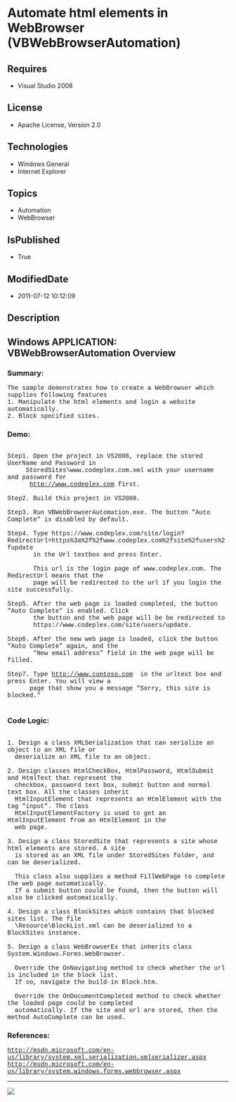 # Automate html elements in WebBrowser (VBWebBrowserAutomation)
## Requires
* Visual Studio 2008
## License
* Apache License, Version 2.0
## Technologies
* Windows General
* Internet Explorer
## Topics
* Automation
* WebBrowser
## IsPublished
* True
## ModifiedDate
* 2011-07-12 10:12:09
## Description

<p style="font-family:Courier New"></p>
<h2>Windows APPLICATION: VBWebBrowserAutomation Overview </h2>
<p style="font-family:Courier New"></p>
<h3>Summary:</h3>
<p style="font-family:Courier New">The sample demonstrates how to create a WebBrowser which supplies following features<br>
1. Manipulate the html elements and login a website automatically.<br>
2. Block specified sites.<br>
</p>
<h3>Demo:</h3>
<p style="font-family:Courier New"><br>
Step1. Open the project in VS2008, replace the stored UserName and Password in <br>
&nbsp; &nbsp; &nbsp;StoredSites\www.codeplex.com.xml with your username and password for
<br>
&nbsp;&nbsp;&nbsp;&nbsp; &nbsp;<a target="_blank" href="http://www.codeplex.com">http://www.codeplex.com</a> first.<br>
<br>
Step2. Build this project in VS2008. <br>
<br>
Step3. Run VBWebBrowserAutomation.exe. The button &quot;Auto Complete&quot; is disabled by default.<br>
<br>
Step4. Type https://www.codeplex.com/site/login?RedirectUrl=https%3a%2f%2fwww.codeplex.com%2fsite%2fusers%2fupdate<br>
&nbsp;&nbsp;&nbsp;&nbsp; &nbsp; in the Url textbox and press Enter.<br>
<br>
&nbsp;&nbsp;&nbsp;&nbsp; &nbsp; This url is the login page of www.codeplex.com. The RedirectUrl means that the<br>
&nbsp;&nbsp;&nbsp;&nbsp; &nbsp; page will be redirected to the url if you login the site successfully.<br>
<br>
Step5. After the web page is loaded completed, the button &quot;Auto Complete&quot; is enabled. Click<br>
&nbsp;&nbsp;&nbsp;&nbsp; &nbsp; the button and the web page will be be redirected to
<br>
&nbsp;&nbsp;&nbsp;&nbsp; &nbsp; https://www.codeplex.com/site/users/update.<br>
<br>
Step6. After the new web page is loaded, click the button &quot;Auto Complete&quot; again, and the
<br>
&nbsp;&nbsp;&nbsp;&nbsp; &nbsp; &quot;New email address&quot; field in the web page will be filled.<br>
<br>
Step7. Type <a target="_blank" href="http://www.contoso.com">http://www.contoso.com</a> &nbsp;in the urltext box and press Enter. You will view a
<br>
&nbsp; &nbsp; &nbsp; page that show you a message &quot;Sorry, this site is blocked.&quot;<br>
<br>
</p>
<h3>Code Logic:</h3>
<p style="font-family:Courier New"><br>
1. Design a class XMLSerialization that can serialize an object to an XML file or
<br>
&nbsp; deserialize an XML file to an object.<br>
<br>
2. Design classes HtmlCheckBox, HtmlPassword, HtmlSubmit and HtmlText that represent the<br>
&nbsp; checkbox, password text box, submit button and normal text box. All the classes inherit<br>
&nbsp; HtmlInputElement that represents an HtmlElement with the tag &quot;input&quot;. The class
<br>
&nbsp; HtmlInputElementFactory is used to get an HtmlInputElement from an HtmlElement in the
<br>
&nbsp; web page. <br>
<br>
3. Design a class StoredSite that represents a site whose html elements are stored. A site<br>
&nbsp; is stored as an XML file under StoredSites folder, and can be deserialized.<br>
<br>
&nbsp; This class also supplies a method FillWebPage to complete the web page automatically.<br>
&nbsp; If a submit button could be found, then the button will also be clicked automatically.<br>
<br>
4. Design a class BlockSites which contains that blocked sites list. The file <br>
&nbsp; \Resource\BlockList.xml can be deserialized to a BlockSites instance.<br>
<br>
5. Design a class WebBrowserEx that inherits class System.Windows.Forms.WebBrowser.
<br>
<br>
&nbsp; Override the OnNavigating method to check whether the url is included in the block list.<br>
&nbsp; If so, navigate the build-in Block.htm.<br>
<br>
&nbsp; Override the OnDocumentCompleted method to check whether the loaded page could be completed<br>
&nbsp; automatically. If the site and url are stored, then the method AutoComplete can be used.<br>
</p>
<h3>References:</h3>
<p style="font-family:Courier New"><a target="_blank" href="http://msdn.microsoft.com/en-us/library/system.xml.serialization.xmlserializer.aspx">http://msdn.microsoft.com/en-us/library/system.xml.serialization.xmlserializer.aspx</a><br>
<a target="_blank" href="http://msdn.microsoft.com/en-us/library/system.windows.forms.webbrowser.aspx">http://msdn.microsoft.com/en-us/library/system.windows.forms.webbrowser.aspx</a><br>
</p>
<hr>
<div><a href="http://go.microsoft.com/?linkid=9759640" style="margin-top:3px"><img src="http://bit.ly/onecodelogo">
</a></div>
